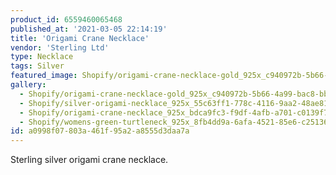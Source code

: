 ```yaml
---
product_id: 6559460065468
published_at: '2021-03-05 22:14:19'
title: 'Origami Crane Necklace'
vendor: 'Sterling Ltd'
type: Necklace
tags: Silver
featured_image: Shopify/origami-crane-necklace-gold_925x_c940972b-5b66-4a99-bac8-bb984b4a06e4.jpg
gallery:
  - Shopify/origami-crane-necklace-gold_925x_c940972b-5b66-4a99-bac8-bb984b4a06e4.jpg
  - Shopify/silver-origami-necklace_925x_55c63ff1-778c-4116-9aa2-48ae814a93d8.jpg
  - Shopify/origami-crane-necklace_925x_bdca9fc3-f9df-4afb-a701-c0139f70f558.jpg
  - Shopify/womens-green-turtleneck_925x_8fb4dd9a-6afa-4521-85e6-c25136676dfc.jpg
id: a0998f07-803a-461f-95a2-a8555d3daa7a
---
```

<p>Sterling silver origami crane necklace.</p>